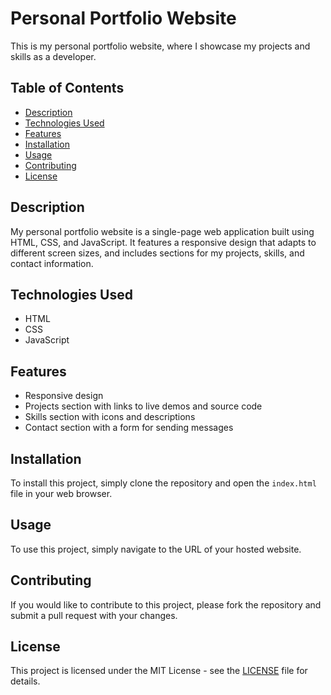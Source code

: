 # Personal Portfolio Website

This is my personal portfolio website, where I showcase my projects and skills as a developer.

## Table of Contents

- [Description](#description)
- [Technologies Used](#technologies-used)
- [Features](#features)
- [Installation](#installation)
- [Usage](#usage)
- [Contributing](#contributing)
- [License](#license)

## Description

My personal portfolio website is a single-page web application built using HTML, CSS, and JavaScript. It features a responsive design that adapts to different screen sizes, and includes sections for my projects, skills, and contact information.

## Technologies Used

- HTML
- CSS
- JavaScript

## Features

- Responsive design
- Projects section with links to live demos and source code
- Skills section with icons and descriptions
- Contact section with a form for sending messages

## Installation

To install this project, simply clone the repository and open the `index.html` file in your web browser.

## Usage

To use this project, simply navigate to the URL of your hosted website.

## Contributing

If you would like to contribute to this project, please fork the repository and submit a pull request with your changes.

## License

This project is licensed under the MIT License - see the [LICENSE](LICENSE) file for details.